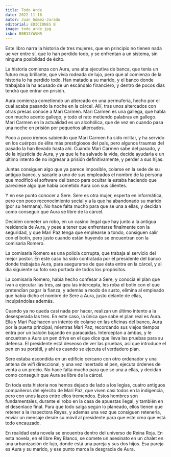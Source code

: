 ```yaml
---
title: Todo Arde
date: 2022-11-16
autor: Juan Gómez-Jurado
editorial: EDICIONES B
image: todo_arde.jpg
isbn: B0B33YWVHR
---
```


Este libro narra la historia de tres mujeres, que en principio no tienen nada ue ver entre sí, que lo han perdido todo, y se enfrentan a un sistema, sin ninguna posiblidad de éxito.

La historia comienza con Aura, una alta ejecutiva de banca, que tenía un futuro muy brillante, que vivía rodeada de lujo, pero que al comienzo de la historia lo ha perdido todo. Han matado a su marido, y el banco donde trabajaba la ha acusado de un escándalo financiero, y dentro de pocos días tendrá que entrar en prisión.

Aura comienza cometiendo un altercado en una permufería, hecho por el cual acaba pasando la noche en la cárcel. Allí, tras unos altercados con otras presas conoce a Mari Carmen. Mari Carmen es una gallega, que habla con mucho acento gallego, y todo el rato metiendo palabras en gallego. Mari Carmen en la actualidad es un alcohólica, que de vez en cuando pasa una noche en prisión por pequeños altercados.

Poco a poco iremos sabiendo que Mari Carmen ha sido militar, y ha servido en los cuérpos de élite más prestigiosos del país, pero algunos traumas del pasado la han llevado hasta ahí. Cuando Mari Carmen sabe del pasado, y de la injusticia de Aura, y ya que le ha salvado la vida, decide ayudarla e un último intento de no ingresar a prisión definitivamente, y perder a sus hijas.

Juntas consiguen algo que ya parece imposible, colarse en la sede de su antiguo banco, y sacarle a uno de sus empleados el nombre de la persona que modificó el software del banco para ocultar la estaba haciendo que pareciese algo que había cometido Aura con sus clientes.

Y en ese punto conocer a Sere. Sere es otra mujer, esperta en informática, pero con poco reconocimiento social y a la que ha abandonado su marido (por su hermana). No hace falta mucho para que se una a ellas, y decidan como conseguir que Aura se libre de la cárcel.

Deciden cometer un robo, en un casino ilegal que hay junto a la antigua residencia de Aura, y pese a tener que enfrentarse finalmente con la seguridad, y que Mari Paz tenga que emplearse a tondo, consiguen salir con el botín, pero justo cuando están huyendo se encuentran con la comisaria Romero.

La comisaria Romero es una policía corrupta, que trabaja al servicio del mejor postor. En este caso ha sido contratada por el presidente del banco donde trabajaba Aura, para asegurarse de que ésta entra en la cárcel, y al día siguiente su foto sea portada de todos los propósitos.

La comisaria Romero, había hecho confesar a Sere, y conocía el plan que ivan a ejecutar las tres, así qeu las intercepta, les roba el botín con el que pretendían pagar la fianza, y además a modo de susto, elimina al empleado que había dicho el nombre de Sere a Aura, justo delante de ellas, inculpándolas además.

Cuando ya no queda casi nada por hacer, realizan un último intento a la desesperada las tres. En este caso, la única que sabe el plan real es Aura. Ella y Mari Paz hacen un intento de colarse en las oficinas del banco, Aura por la puerta principal, mientras Mari Paz, recordando sus viejos tiempos entra por un balcón bajando en paracaídas. Interceptan a ámbas, y le encuetran a Aura un pen drive en el que dice que lleva las pruebas para su defensa. El presidente está deseoso de ver las pruebas, así que introduce el pen en su portátil, y ahí es cuando se ejecuta el verdadero plan.

Sere estaba escondida en un edificio cercano con otro ordenador y una antena de wifi direccional, y una vez insertado el pen, ejecuta órdenes de venta a un precio. No hace falta mucho para que se una a ellas, y decidan como conseguir que Aura se libre de la cárcel.

En toda esta historia nos hemos dejado de lado a los legías, cuatro antiguos compañeros del ejército de Mari Paz, que viven casi todos en la indigencia, pero con unos lazos entre ellos tremendos. Estos hombres son fundamentales, durante el robo en la casa de apuestas ilegal, y también en el desenlace final. Para que todo salga según lo planeado, ellos tienen que retener a la inspectora Reyes, y además una vez que consiguen retenerla, enviar un mensaje desde su móvil al presidente para que este crea que está todo encauzado.

En realidad esta novela se encuentra dentro del universo de Reina Roja. En esta novela, en el libre Rey Blanco, se comete un asesinato en un chalet en una urbanización de lujo, donde está una pareja y sus dos hijos. Esa pareja es Aura y su marido, y ese punto marca la desgracia de Aura.
